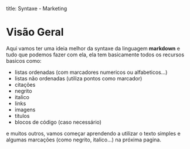 title: Syntaxe - Marketing

# Visão Geral

Aqui vamos ter uma ideia melhor da syntaxe da linguagem **markdown** e tudo que podemos fazer com ela, ela tem basicamente
todos os recursos basicos como:

- listas ordenadas (com marcadores numericos ou alfabeticos...)
- listas não ordenadas (utiliza pontos como marcador)
- citações
- negrito
- italico
- links
- imagens
- titulos
- blocos de código (caso necessário)


e muitos outros, vamos começar aprendendo a utilizar o texto simples e algumas marcações (como negrito, italico...) na próxima pagina.